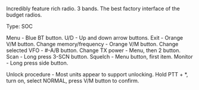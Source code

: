 Incredibly feature rich radio. 3 bands.  The best factory interface of the budget radios.



Type: SOC

Menu - Blue BT button. 
U/D - Up and down arrow buttons.
Exit - Orange V/M button.
Change memory/frequency - Orange V/M button.
Change selected VFO - #-A/B button.
Change TX power - Menu, then 2 button. 
Scan - Long press 3-SCN button.
Squelch - Menu button, first item.
Monitor - Long press side button.



Unlock procedure - Most units appear to support unlocking.
Hold PTT + *, turn on, select NORMAL, press V/M button to confirm.  